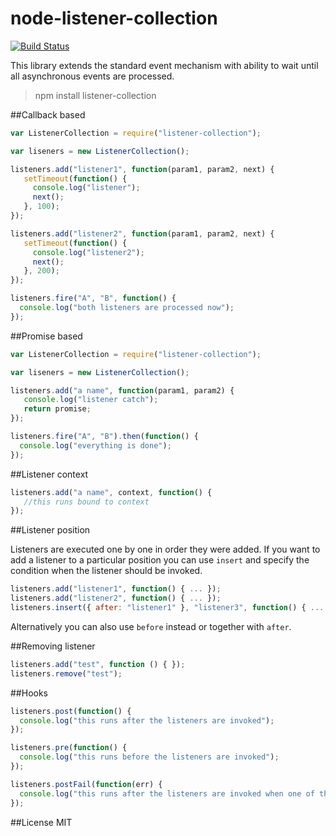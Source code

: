 # node-listener-collection

[![Build Status](https://travis-ci.org/pofider/node-listener-collection.png?branch=master)](https://travis-ci.org/pofider/node-listener-collection)

This library extends the standard event mechanism with ability to wait until all asynchronous events are processed.

> npm install listener-collection


##Callback based
```js
var ListenerCollection = require("listener-collection");

var liseners = new ListenerCollection();

listeners.add("listener1", function(param1, param2, next) {
   setTimeout(function() {
     console.log("listener");  
     next();
   }, 100);
});

listeners.add("listener2", function(param1, param2, next) {
   setTimeout(function() {
     console.log("listener2");  
     next();
   }, 200);
});

listeners.fire("A", "B", function() {
  console.log("both listeners are processed now");
});
```

##Promise based
```js
var ListenerCollection = require("listener-collection");

var liseners = new ListenerCollection();

listeners.add("a name", function(param1, param2) {
   console.log("listener catch");  
   return promise;   
});

listeners.fire("A", "B").then(function() {
  console.log("everything is done");
});
```

##Listener context

```js
listeners.add("a name", context, function() {
   //this runs bound to context
});
```

##Listener position

Listeners are executed one by one in order they were added.  If you want to add a listener to a particular position you can use `insert` and specify the condition when the listener should be invoked.

```js
listeners.add("listener1", function() { ... });
listeners.add("listener2", function() { ... });
listeners.insert({ after: "listener1" }, "listener3", function() { ... });
```
Alternatively you can also use `before` instead or together with `after`. 

##Removing listener

```js
listeners.add("test", function () { });
listeners.remove("test");
```


##Hooks


```js
listeners.post(function() {
  console.log("this runs after the listeners are invoked");
});

listeners.pre(function() {
  console.log("this runs before the listeners are invoked");
});

listeners.postFail(function(err) {
  console.log("this runs after the listeners are invoked when one of the listeners fails");
});
```

##License 
MIT